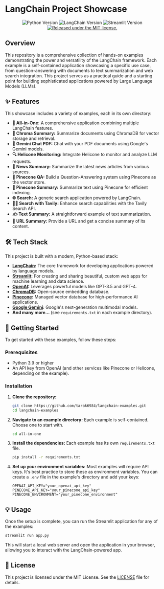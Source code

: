 # LangChain Project Showcase

<p align="center">
  <img src="https://img.shields.io/badge/Python-3.9+-blue.svg" alt="Python Version">
  <img src="https://img.shields.io/badge/LangChain-0.1.19-brightgreen.svg" alt="LangChain Version">
  <img src="https://img.shields.io/badge/Streamlit-1.33.0-orange.svg" alt="Streamlit Version">
  <a href="LICENSE">
    <img src="https://img.shields.io/badge/license-MIT-blue.svg" alt="Released under the MIT license." />
  </a>
</p>

## Overview

This repository is a comprehensive collection of hands-on examples demonstrating the power and versatility of the LangChain framework. Each example is a self-contained application showcasing a specific use case, from question-answering with documents to text summarization and web search integration. This project serves as a practical guide and a starting point for building sophisticated applications powered by Large Language Models (LLMs).

## ✨ Features

This showcase includes a variety of examples, each in its own directory:

*   **📄 All-in-One:** A comprehensive application combining multiple LangChain features.
*   **💾 Chroma Summary:** Summarize documents using ChromaDB for vector storage and retrieval.
*   **💬 Gemini Chat PDF:** Chat with your PDF documents using Google's Gemini models.
*   **🔍 Helicone Monitoring:** Integrate Helicone to monitor and analyze LLM requests.
*   **📰 News Summary:** Summarize the latest news articles from various sources.
*   **🌲 Pinecone QA:** Build a Question-Answering system using Pinecone as the vector store.
*   **📝 Pinecone Summary:** Summarize text using Pinecone for efficient indexing.
*   **🌐 Search:** A generic search application powered by LangChain.
*   **🕵️‍♂️ Search with Tavily:** Enhance search capabilities with the Tavily Search API.
*   **✍️ Text Summary:** A straightforward example of text summarization.
*   **🔗 URL Summary:** Provide a URL and get a concise summary of its content.

## 🛠️ Tech Stack

This project is built with a modern, Python-based stack:

*   **[LangChain](https://www.langchain.com/):** The core framework for developing applications powered by language models.
*   **[Streamlit](https://streamlit.io/):** For creating and sharing beautiful, custom web apps for machine learning and data science.
*   **[OpenAI](https://openai.com/):** Leverages powerful models like GPT-3.5 and GPT-4.
*   **[ChromaDB](https://www.trychroma.com/):** Open-source embedding database.
*   **[Pinecone](https://www.pinecone.io/):** Managed vector database for high-performance AI applications.
*   **[Google Gemini](https://deepmind.google.com/technologies/gemini/):** Google's next-generation multimodal models.
*   **And many more...** (see `requirements.txt` in each example directory).

## 🚀 Getting Started

To get started with these examples, follow these steps:

### Prerequisites

*   Python 3.9 or higher
*   An API key from OpenAI (and other services like Pinecone or Helicone, depending on the example).

### Installation

1.  **Clone the repository:**
    ```bash
    git clone https://github.com/tarak6984/langchain-examples.git
    cd langchain-examples
    ```

2.  **Navigate to an example directory:**
    Each example is self-contained. Choose one to start with.
    ```bash
    cd all-in-one
    ```

3.  **Install the dependencies:**
    Each example has its own `requirements.txt` file.
    ```bash
    pip install -r requirements.txt
    ```

4.  **Set up your environment variables:**
    Most examples will require API keys. It's best practice to store these as environment variables. You can create a `.env` file in the example's directory and add your keys:
    ```
    OPENAI_API_KEY="your_openai_api_key"
    PINECONE_API_KEY="your_pinecone_api_key"
    PINECONE_ENVIRONMENT="your_pinecone_environment"
    ```

## 💡 Usage

Once the setup is complete, you can run the Streamlit application for any of the examples:

```bash
streamlit run app.py
```

This will start a local web server and open the application in your browser, allowing you to interact with the LangChain-powered app.

## 📄 License

This project is licensed under the MIT License. See the [LICENSE](LICENSE) file for details.
